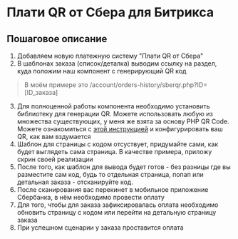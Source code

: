 # Плати QR от Сбера для Битрикса
## Пошаговое описание
1. Добавляем новую платежную систему "Плати QR от Сбера"
2. В шаблонах заказа (список/деталка) выводим ссылку на раздел, куда положим наш компонент с генерирующий QR код 

>В моём примере это /account/orders-history/sberqr.php?ID=[ID_заказа]

3. Для полноценной работы компонента необходимо установить библиотеку для генерации QR. Можете использовать любую из множества существующих, у меня же взята за основу PHP QR Code. Можете ознакомиться с [этой инструкцией](https://snipp.ru/php/qr-code) и конфигурировать ваш QR, как вам вздумается
4. Шаблон для страницы с кодом отсуствует, придумайте сами, как будет выглядеть сама страница. В качестве примера, приложу скрин своей реализации
5. После того, как шаблон для вывода будет готов - без разницы где вы разместите сам код, будь то отдельная страница, попап или детальная заказа - отсканируйте код. 
6. После сканирования вас перекинет в мобильное приложение Сбербанка, в нём необходимо провести оплату
7. Для того, чтобы для заказа зафиксировалась оплата необходимо обновить страницу с кодом или перейти на детальную страницу заказа
8. При успешном сценарии у заказа проставится оплата
